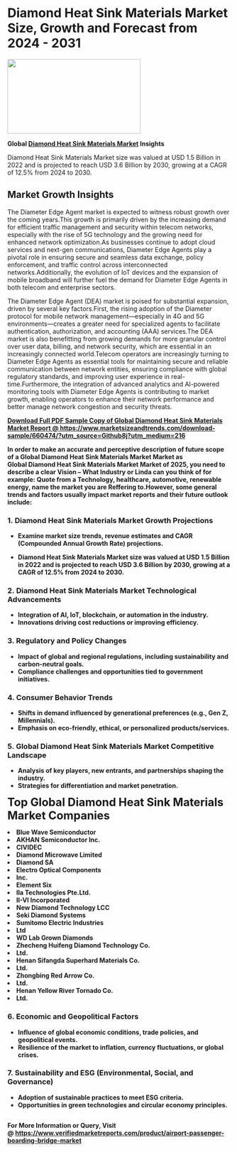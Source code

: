<H1>Diamond Heat Sink Materials Market Size, Growth and Forecast from 2024 - 2031</H1><img class="aligncenter size-medium wp-image-584254" src="https://thirdeyenews.in/wp-content/uploads/2024/09/Global-Market-Research-300x168.jpeg" alt="" width="300" height="168" /><p><strong>Global&nbsp;<a href="https://www.marketsizeandtrends.com/download-sample/660474/?utm_source=Github8j?utm_medium=216">Diamond Heat Sink Materials Market</a> Insights</strong></p><p>Diamond Heat Sink Materials Market size was valued at USD 1.5 Billion in 2022 and is projected to reach USD 3.6 Billion by 2030, growing at a CAGR of 12.5% from 2024 to 2030.</p><p><h2>Market Growth Insights</h2> <p>The Diameter Edge Agent market is expected to witness robust growth over the coming years.This growth is primarily driven by the increasing demand for efficient traffic management and security within telecom networks, especially with the rise of 5G technology and the growing need for enhanced network optimization.As businesses continue to adopt cloud services and next-gen communications, Diameter Edge Agents play a pivotal role in ensuring secure and seamless data exchange, policy enforcement, and traffic control across interconnected networks.Additionally, the evolution of IoT devices and the expansion of mobile broadband will further fuel the demand for Diameter Edge Agents in both telecom and enterprise sectors.</p> <p><strong><a href="#"></a></strong></p> <p>The Diameter Edge Agent (DEA) market is poised for substantial expansion, driven by several key factors.First, the rising adoption of the Diameter protocol for mobile network management—especially in 4G and 5G environments—creates a greater need for specialized agents to facilitate authentication, authorization, and accounting (AAA) services.The DEA market is also benefitting from growing demands for more granular control over user data, billing, and network security, which are essential in an increasingly connected world.Telecom operators are increasingly turning to Diameter Edge Agents as essential tools for maintaining secure and reliable communication between network entities, ensuring compliance with global regulatory standards, and improving user experience in real-time.Furthermore, the integration of advanced analytics and AI-powered monitoring tools with Diameter Edge Agents is contributing to market growth, enabling operators to enhance their network performance and better manage network congestion and security threats.</p> <p><strong><a href="#"></p><p><span class=""><strong>Download Full PDF Sample Copy of Global Diamond Heat Sink Materials Market Report</strong> @ <a href="https://www.marketsizeandtrends.com/download-sample/660474/?utm_source=Github8j?utm_medium=216" target="_blank">https://www.marketsizeandtrends.com/download-sample/660474/?utm_source=Github8j?utm_medium=216</a></span></p><p>In order to make an accurate and perceptive description of future scope of a Global&nbsp;Diamond Heat Sink Materials Market Market as Global&nbsp;Diamond Heat Sink Materials Market Market of 2025, you need to describe a clear Vision &ndash; What Industry or Linda can you think of for example: Quote from a Technology, healthcare, automotive, renewable energy, name the market you are Reffering to.However, some general trends and factors usually impact market reports and their future outlook include:</p><h3>1.&nbsp;<strong>Diamond Heat Sink Materials Market Growth Projections</strong></h3><ul><li>Examine market size trends, revenue estimates and CAGR (Compounded Annual Growth Rate) projections.</li><li><p>Diamond Heat Sink Materials Market size was valued at USD 1.5 Billion in 2022 and is projected to reach USD 3.6 Billion by 2030, growing at a CAGR of 12.5% from 2024 to 2030.</p></li></ul><h3>2.&nbsp;<strong>Diamond Heat Sink Materials Market Technological Advancements</strong></h3><ul><li>Integration of AI, IoT, blockchain, or automation in the industry.</li><li>Innovations driving cost reductions or improving efficiency.</li></ul><h3>3.&nbsp;<strong>Regulatory and Policy Changes</strong></h3><ul><li>Impact of global and regional regulations, including sustainability and carbon-neutral goals.</li><li>Compliance challenges and opportunities tied to government initiatives.</li></ul><h3>4.&nbsp;<strong>Consumer Behavior Trends</strong></h3><ul><li>Shifts in demand influenced by generational preferences (e.g., Gen Z, Millennials).</li><li>Emphasis on eco-friendly, ethical, or personalized products/services.</li></ul><h3>5.&nbsp;<strong>Global Diamond Heat Sink Materials Market Competitive Landscape</strong></h3><ul><li>Analysis of key players, new entrants, and partnerships shaping the industry.</li><li>Strategies for differentiation and market penetration.</li></ul><p data-pm-slice="1 1 []"><span style="color: inherit; font-family: inherit; font-size: 25px;">Top Global Diamond Heat Sink Materials Market Companies</span></p><div class="" data-test-id=""><p><li>Blue Wave Semiconductor</li><li> AKHAN Semiconductor Inc.</li><li> CIVIDEC</li><li> Diamond Microwave Limited</li><li> Diamond SA</li><li> Electro Optical Components</li><li>Inc.</li><li> Element Six</li><li> IIa Technologies Pte.Ltd.</li><li> II-VI Incorporated</li><li> New Diamond Technology LCC</li><li> Seki Diamond Systems</li><li> Sumitomo Electric Industries</li><li>Ltd</li><li> WD Lab Grown Diamonds</li><li> Zhecheng Huifeng Diamond Technology Co.</li><li>Ltd.</li><li> Henan Sifangda Superhard Materials Co.</li><li>Ltd.</li><li> Zhongbing Red Arrow Co.</li><li>Ltd.</li><li> Henan Yellow River Tornado Co.</li><li>Ltd.</li></p></div><h3>6.&nbsp;<strong>Economic and Geopolitical Factors</strong></h3><ul><li>Influence of global economic conditions, trade policies, and geopolitical events.</li><li>Resilience of the market to inflation, currency fluctuations, or global crises.</li></ul><h3>7.&nbsp;<strong>Sustainability and ESG (Environmental, Social, and Governance)</strong></h3><ul><li>Adoption of sustainable practices to meet ESG criteria.</li><li>Opportunities in green technologies and circular economy principles.</li></ul><h2><strong style="font-size: 14px;">For More Information or Query, Visit @&nbsp;</strong><a style="background-color: #ffffff; font-size: 14px;" href="https://www.marketsizeandtrends.com/report/diamond-heat-sink-materials-market/" target="_blank">https://www.verifiedmarketreports.com/product/airport-passenger-boarding-bridge-market</a></h2>